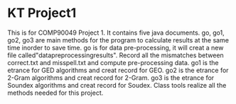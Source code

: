 # KT Project1
This is for COMP90049 Project 1.
It contains five java documents.
go, go1, go2, go3 are main methods for the program to calculate results at the same time inorder to save time.
go is for data pre-processing, it will creat a new file called"datapreprocessingresults". Record all the mismatches between correct.txt and misspell.txt and compute pre-processing data.
go1 is the etrance for GED algorithms and creat record for GEO.
go2 is the etrance for 2-Gram algorithms and creat record for 2-Gram.
go3 is the etrance for Soundex algorithms and creat record for Soudex.
Class tools realize all the methods needed for this project.
